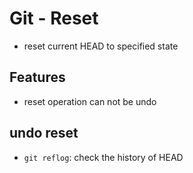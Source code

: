 # Git - Reset

- reset current HEAD to specified state

## Features

- reset operation can not be undo

## undo reset

- `git reflog`: check the history of HEAD


